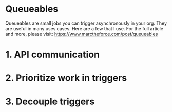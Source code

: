 # Queueables
Queueables are small jobs you can trigger asynchronously in your org. They are useful in many uses cases. Here are a few that I use.
For the full article and more, please visit: https://www.marctheforce.com/post/queueables

# 1. API communication


# 2. Prioritize work in triggers


# 3. Decouple triggers

